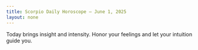 ```yaml
---
title: Scorpio Daily Horoscope – June 1, 2025
layout: none
---
```


Today brings insight and intensity. Honor your feelings and let your intuition guide you.
